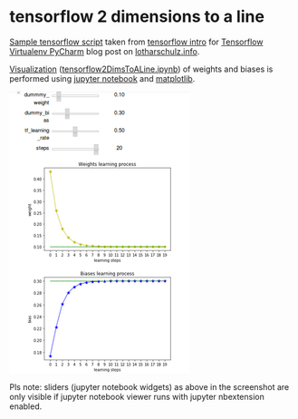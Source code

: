 # tensorflow 2 dimensions to a line

[Sample tensorflow script](tensorflow2DimsToALine.py) 
taken from [tensorflow intro](https://www.tensorflow.org/versions/r0.10/get_started/index.html#introduction) for
[Tensorflow Virtualenv PyCharm](http://www.lotharschulz.info/2016/08/01/tensorflow-virtualenv-pycharm/) blog post 
on [lotharschulz.info](http://www.lotharschulz.info).

[Visualization](2dims2ALine_Vis_Jupyter_Matplot.png)
([tensorflow2DimsToALine.ipynb](https://github.com/lotharschulz/tensorflow2DimsToALine/blob/master/tensorflow2DimsToALine.ipynb)) 
of weights and biases is performed using 
[jupyter notebook](http://jupyter.org/) 
and [matplotlib](http://matplotlib.org).


![visualization](2dims2ALine_Vis_Jupyter_Matplot.png "sample script visualization")


Pls note: sliders (jupyter notebook widgets) as above in the screenshot are only visible if
jupyter notebook viewer runs with jupyter nbextension enabled.  